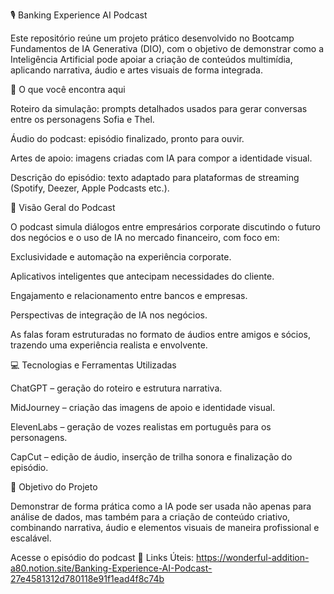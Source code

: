 🎙️ Banking Experience AI Podcast

Este repositório reúne um projeto prático desenvolvido no Bootcamp Fundamentos de IA Generativa (DIO), com o objetivo de demonstrar como a Inteligência Artificial pode apoiar a criação de conteúdos multimídia, aplicando narrativa, áudio e artes visuais de forma integrada.


📌 O que você encontra aqui

Roteiro da simulação: prompts detalhados usados para gerar conversas entre os personagens Sofia e Thel.

Áudio do podcast: episódio finalizado, pronto para ouvir.

Artes de apoio: imagens criadas com IA para compor a identidade visual.

Descrição do episódio: texto adaptado para plataformas de streaming (Spotify, Deezer, Apple Podcasts etc.).


🧠 Visão Geral do Podcast

O podcast simula diálogos entre empresários corporate discutindo o futuro dos negócios e o uso de IA no mercado financeiro, com foco em:

Exclusividade e automação na experiência corporate.

Aplicativos inteligentes que antecipam necessidades do cliente.

Engajamento e relacionamento entre bancos e empresas.

Perspectivas de integração de IA nos negócios.

As falas foram estruturadas no formato de áudios entre amigos e sócios, trazendo uma experiência realista e envolvente.


💻 Tecnologias e Ferramentas Utilizadas

ChatGPT – geração do roteiro e estrutura narrativa.

MidJourney – criação das imagens de apoio e identidade visual.

ElevenLabs – geração de vozes realistas em português para os personagens.

CapCut – edição de áudio, inserção de trilha sonora e finalização do episódio.


🚀 Objetivo do Projeto

Demonstrar de forma prática como a IA pode ser usada não apenas para análise de dados, mas também para a criação de conteúdo criativo, combinando narrativa, áudio e elementos visuais de maneira profissional e escalável.


Acesse o episódio do podcast
🔗 Links Úteis: https://wonderful-addition-a80.notion.site/Banking-Experience-AI-Podcast-27e4581312d780118e91f1ead4f8c74b
